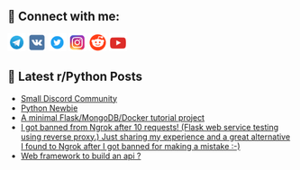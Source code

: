 ## 🔎 Connect with me:
[<img src="https://github.com/bullbesh/bullbesh/blob/main/images/Telegram.png" width="32" height="32" />](https://t.me/bullbesh)
[<img src="https://github.com/bullbesh/bullbesh/blob/main/images/VK.png" width="32" height="32" />](https://vk.com/bullbesh)
[<img src="https://github.com/bullbesh/bullbesh/blob/main/images/Twitter.png" width="32" height="32" />](https://twitter.com/bullbesh1)
[<img src="https://github.com/bullbesh/bullbesh/blob/main/images/Instagram.png" width="32" height="32" />](https://www.instagram.com/bullbesh)
[<img src="https://github.com/bullbesh/bullbesh/blob/main/images/Reddit.png" width="32" height="32" />](https://www.reddit.com/user/bullbesh)
[<img src="https://github.com/bullbesh/bullbesh/blob/main/images/YouTube.png" width="32" height="32" />](https://www.youtube.com/channel/UCtfjRs6uzgq5mfm8S06WTcg)

## 📕 Latest r/Python Posts
<!-- BLOG-POST-LIST:START -->
- [Small Discord Community](https://www.reddit.com/r/Python/comments/16e42m3/small_discord_community/)
- [Python Newbie](https://www.reddit.com/r/Python/comments/16e265m/python_newbie/)
- [A minimal Flask/MongoDB/Docker tutorial project](https://www.reddit.com/r/Python/comments/16e25cy/a_minimal_flaskmongodbdocker_tutorial_project/)
- [I got banned from Ngrok after 10 requests! &lpar;Flask web service testing using reverse proxy.&rpar; Just sharing my experience and a great alternative I found to Ngrok after I got banned for making a mistake :-&rpar;](https://www.reddit.com/r/Python/comments/16e1ma5/i_got_banned_from_ngrok_after_10_requests_flask/)
- [Web framework to build an api ?](https://www.reddit.com/r/Python/comments/16e1kmc/web_framework_to_build_an_api/)
<!-- BLOG-POST-LIST:END -->
